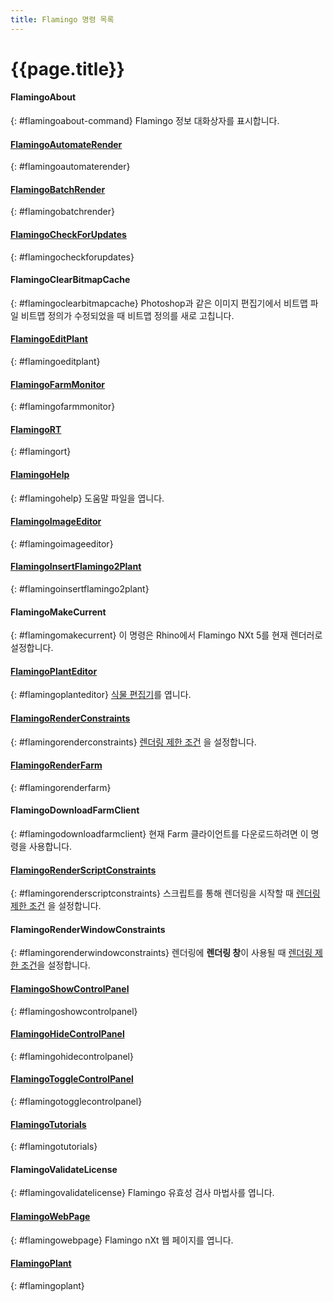 ```yaml
---
title: Flamingo 명령 목록
---
```



# {{page.title}}

#### FlamingoAbout
{: #flamingoabout-command}
Flamingo 정보 대화상자를 표시합니다.

#### [FlamingoAutomateRender](automate-rendering.html#flamingoautomaterender)
{: #flamingoautomaterender}

#### [FlamingoBatchRender](automate-rendering.html#batch-render)
{: #flamingobatchrender}

#### [FlamingoCheckForUpdates](http://nxt.flamingo3d.com/)
{: #flamingocheckforupdates}

#### FlamingoClearBitmapCache
{: #flamingoclearbitmapcache}
Photoshop과 같은 이미지 편집기에서 비트맵 파일 비트맵 정의가 수정되었을 때 비트맵 정의를 새로 고칩니다.

#### [FlamingoEditPlant](plants.html)
{: #flamingoeditplant}

#### [FlamingoFarmMonitor](render-farm.html#monitor)
{: #flamingofarmmonitor}

#### [FlamingoRT](realtime.html)
{: #flamingort}

#### [FlamingoHelp](http://help.mcneel.com/kr/flamingo/5/help/)
{: #flamingohelp}
도움말 파일을 엽니다.

#### [FlamingoImageEditor](image-editor.html)
{: #flamingoimageeditor}

#### [FlamingoInsertFlamingo2Plant](plants.html)
{: #flamingoinsertflamingo2plant}

#### FlamingoMakeCurrent
{: #flamingomakecurrent}
이 명령은 Rhino에서 Flamingo NXt 5를 현재 렌더러로 설정합니다.

#### [FlamingoPlantEditor](plants.html)
{: #flamingoplanteditor}
[식물 편집기](plants.html)를 엽니다.

#### [FlamingoRenderConstraints](documentproperties-flamingo.html#render-constraints)
{: #flamingorenderconstraints}
[렌더링 제한 조건](documentproperties-flamingo.html#render-constraints) 을 설정합니다.

#### [FlamingoRenderFarm](automate-rendering.html#render-farm)
{: #flamingorenderfarm}

#### FlamingoDownloadFarmClient
{: #flamingodownloadfarmclient}
현재 Farm 클라이언트를 다운로드하려면 이 명령을 사용합니다.

#### [FlamingoRenderScriptConstraints](render-window.html#render-constraints)
{: #flamingorenderscriptconstraints}
스크립트를 통해 렌더링을 시작할 때 [렌더링 제한 조건](documentproperties-flamingo.html#render-constraints) 을 설정합니다.

#### FlamingoRenderWindowConstraints
{: #flamingorenderwindowconstraints}
렌더링에 **렌더링 창**이 사용될 때 [렌더링 제한 조건](documentproperties-flamingo.html#render-constraints)을 설정합니다.

#### [FlamingoShowControlPanel](welcome.html#control-panel)
{: #flamingoshowcontrolpanel}

#### [FlamingoHideControlPanel](welcome.html#control-panel)
{: #flamingohidecontrolpanel}

#### [FlamingoToggleControlPanel](welcome.html#control-panel)
{: #flamingotogglecontrolpanel}

#### [FlamingoTutorials](http://nxt.flamingo3d.com/page/tutorials-and-documentation-kr)
{: #flamingotutorials}

#### FlamingoValidateLicense
{: #flamingovalidatelicense}
Flamingo 유효성 검사 마법사를 엽니다.

#### [FlamingoWebPage](http://nxt.flamingo3d.com/)
{: #flamingowebpage}
Flamingo nXt 웹 페이지를 엽니다.

#### [FlamingoPlant](plants.html)
{: #flamingoplant}
